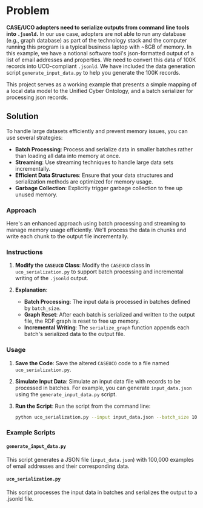 # Problem

**CASE/UCO adopters need to serialize outputs from command line tools into `.jsonld`.** In our use case, adopters are not able to run any database (e.g., graph database) as part of the technology stack and the computer running this program is a typical business laptop with ~8GB of memory. In this example, we have a notional software tool's json-formatted output of a list of email addresses and properties. We need to convert this data of 100K records into UCO-compliant `.jsonld`. We have included the data generation script `generate_input_data.py` to help you generate the 100K records. 

This project serves as a working example that presents a simple mapping of a local data model to the Unified Cyber Ontology, and a batch serializer for processing json records.

## Solution

To handle large datasets efficiently and prevent memory issues, you can use several strategies:

- **Batch Processing**: Process and serialize data in smaller batches rather than loading all data into memory at once.
- **Streaming**: Use streaming techniques to handle large data sets incrementally.
- **Efficient Data Structures**: Ensure that your data structures and serialization methods are optimized for memory usage.
- **Garbage Collection**: Explicitly trigger garbage collection to free up unused memory.

### Approach

Here's an enhanced approach using batch processing and streaming to manage memory usage efficiently. We'll process the data in chunks and write each chunk to the output file incrementally.

### Instructions

1. **Modify the `CASEUCO` Class**: Modify the `CASEUCO` class in `uco_serialization.py` to support batch processing and incremental writing of the `.jsonld` output.

2. **Explanation**:
    - **Batch Processing**: The input data is processed in batches defined by `batch_size`.
    - **Graph Reset**: After each batch is serialized and written to the output file, the RDF graph is reset to free up memory.
    - **Incremental Writing**: The `serialize_graph` function appends each batch's serialized data to the output file.

### Usage

1. **Save the Code**: Save the altered `CASEUCO` code to a file named `uco_serialization.py`.
2. **Simulate Input Data**: Simulate an input data file with records to be processed in batches. For example, you can generate `input_data.json` using the `generate_input_data.py` script.
3. **Run the Script**: Run the script from the command line:

    ```sh
    python uco_serialization.py --input input_data.json --batch_size 1000 --output case_output.jsonld
    ```

### Example Scripts

#### `generate_input_data.py`

This script generates a JSON file (`input_data.json`) with 100,000 examples of email addresses and their corresponding data.

#### `uco_serialization.py`

This script processes the input data in batches and serializes the output to a .jsonld file.